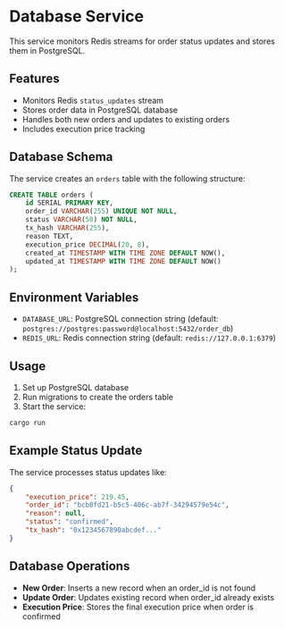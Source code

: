 # Database Service

This service monitors Redis streams for order status updates and stores them in PostgreSQL.

## Features

- Monitors Redis `status_updates` stream
- Stores order data in PostgreSQL database
- Handles both new orders and updates to existing orders
- Includes execution price tracking

## Database Schema

The service creates an `orders` table with the following structure:

```sql
CREATE TABLE orders (
    id SERIAL PRIMARY KEY,
    order_id VARCHAR(255) UNIQUE NOT NULL,
    status VARCHAR(50) NOT NULL,
    tx_hash VARCHAR(255),
    reason TEXT,
    execution_price DECIMAL(20, 8),
    created_at TIMESTAMP WITH TIME ZONE DEFAULT NOW(),
    updated_at TIMESTAMP WITH TIME ZONE DEFAULT NOW()
);
```

## Environment Variables

- `DATABASE_URL`: PostgreSQL connection string (default: `postgres://postgres:password@localhost:5432/order_db`)
- `REDIS_URL`: Redis connection string (default: `redis://127.0.0.1:6379`)

## Usage

1. Set up PostgreSQL database
2. Run migrations to create the orders table
3. Start the service:

```bash
cargo run
```

## Example Status Update

The service processes status updates like:

```json
{
    "execution_price": 219.45,
    "order_id": "bcb0fd21-b5c5-406c-ab7f-34294579e54c",
    "reason": null,
    "status": "confirmed",
    "tx_hash": "0x1234567890abcdef..."
}
```

## Database Operations

- **New Order**: Inserts a new record when an order_id is not found
- **Update Order**: Updates existing record when order_id already exists
- **Execution Price**: Stores the final execution price when order is confirmed
